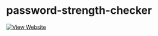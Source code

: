 # password-strength-checker
[![View Website](https://img.shields.io/badge/View-Website-brightgreen)](https://nischayabeniwal.github.io/password-strength-checker/web-version/)

